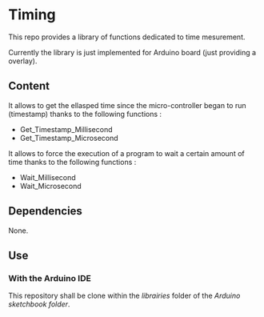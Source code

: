 # Timing

This repo provides a library of functions dedicated to time mesurement.

Currently the library is just implemented for Arduino board (just providing a
overlay).

## Content

It allows to get the ellasped time since the micro-controller began to run
(timestamp) thanks to the following functions :
* Get_Timestamp_Millisecond
* Get_Timestamp_Microsecond

It allows to force the execution of a program to wait a certain amount of time 
thanks to the following functions :
* Wait_Millisecond
* Wait_Microsecond

## Dependencies

None.

## Use

### With the Arduino IDE

This repository shall be clone within the _librairies_ folder of the _Arduino
sketchbook folder_.
